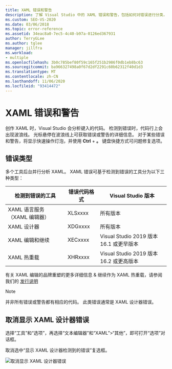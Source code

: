 ```yaml
---
title: XAML 错误和警告
description: 了解 Visual Studio 中的 XAML 错误和警告，包括如何对错误进行分类，如何获取错误信息，以及如何找到用于修复这些错误的选项。
ms.custom: SEO-VS-2020
ms.date: 03/06/2018
ms.topic: error-reference
ms.assetid: 34eac8a0-7ec5-4c40-b97a-0126ed367931
author: TerryGLee
ms.author: tglee
manager: jillfra
ms.workload:
- multiple
ms.openlocfilehash: 3b0c785bef80f59c165f251b2986f0db1eb8bc63
ms.sourcegitcommit: ba966327498a0f67d2df2291c60b62312f40d1d3
ms.translationtype: MT
ms.contentlocale: zh-CN
ms.lasthandoff: 11/06/2020
ms.locfileid: "93414472"
---
```

# <a name="xaml-errors-and-warnings"></a>XAML 错误和警告

创作 XAML 时，Visual Studio 会分析键入的代码。 检测到错误时，代码行上会出现波浪线。 光标悬停在波浪线上可获取错误或警告的详细信息。 对于某些错误和警告，将显示快速操作灯泡，并使用 **Ctrl** + **。** 键盘快捷方式可问题修复选项。

## <a name="error-types"></a>错误类型

多个工具后台并行分析 XAML。 XAML 错误可基于检测到错误的工具分为以下三种类型：

|**检测到错误的工具**|**错误代码格式**|**Visual Studio 版本**|
| - |-----------------| - |
|XAML 语言服务（XAML 编辑器）|XLSxxxx| 所有版本 |
|XAML 设计器|XDGxxxx| 所有版本 | 
|XAML 编辑和继续|XECxxxx| Visual Studio 2019 版本16.1 或更早版本 |
|XAML 热重载 | XHRxxxx | Visual Studio 2019 版本16.2 或更高版本 |

有关 XAML 编辑的品牌重塑的更多详细信息 & 继续作为 XAML 热重载，请参阅我们的 [发行说明](/visualstudio/releases/2019/release-notes-v16.2#wpfuwp-tooling)

> [!Note]
> 并非所有错误或警告都有相应的代码。 此类错误通常是 XAML 设计器错误。

## <a name="suppress-xaml-designer-errors"></a>取消显示 XAML 设计器错误

选择“工具”和“选项”，再选择“文本编辑器”和“XAML”>“其他”，即可打开“选项”对话框。

取消选中“显示 XAML 设计器检测到的错误”复选框。

![取消显示 XAML 设计器错误](media/suppress_xaml_designer_errors.png)